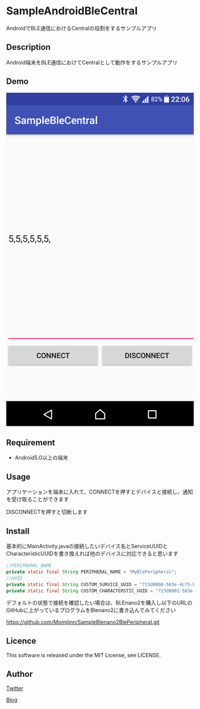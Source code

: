 SampleAndroidBleCentral
====
AndroidでBLE通信におけるCentralの役割をするサンプルアプリ

## Description
Android端末をBLE通信におけてCentralとして動作をするサンプルアプリ

## Demo
![screenshot](https://github.com/Momijinn/SampleAndroidBleCentral/blob/master/img/screen.png)

## Requirement
* Android5.0以上の端末

## Usage
アプリケーションを端末に入れて、CONNECTを押すとデバイスと接続し、通知を受け取ることができます

DISCONNECTを押すと切断します

## Install
基本的にMainActivity.javaの接続したいデバイス名とServiceUUIDとCharacteristicUUIDを書き換えれば他のデバイスに対応できると思います
```java
//PERIPHERAL_NAME
private static final String PERIPHERAL_NAME = "MyBlePeripheral";
//UUID
private static final String CUSTOM_SURVICE_UUID = "713d0000-503e-4c75-ba94-3148f18d941e";
private static final String CUSTOM_CHARACTERSTIC_UUID = "713d0001-503e-4c75-ba94-3148f18d941e";
```

デフォルトの状態で接続を確認したい場合は、BLEnano2を購入し以下のURLのGitHubに上がっているプログラムをBlenano2に書き込んでみてください

https://github.com/Momijinn/SampleBlenano2BlePeripheral.git

## Licence
This software is released under the MIT License, see LICENSE.

## Author
[Twitter](https://twitter.com/momijinn_aka)

[Blog](http://www.autumn-color.com/)